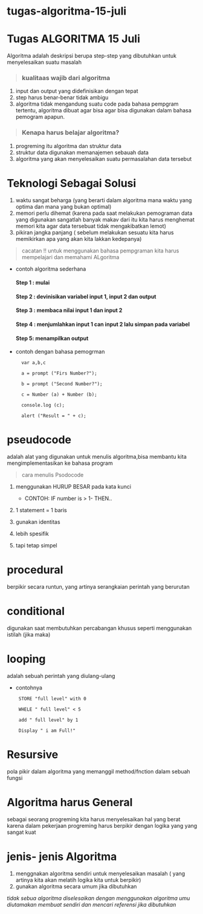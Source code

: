 # tugas-algoritma-15-juli
<h1>Tugas ALGORITMA 15 Juli</h1>
Algoritma adalah deskripsi berupa step-step yang dibutuhkan untuk menyelesaikan suatu masalah

 > <h3><B>kualitaas wajib dari algoritma</b></h3>
1. input dan output yang didefinisikan dengan tepat
2. step harus benar-benar tidak ambigu
2. algoritma tidak mengandung suatu code pada bahasa pempgram tertentu, algoritma dibuat agar bisa agar bisa digunakan dalam bahasa pemogram apapun.

><h3><b>Kenapa harus belajar algoritma?</b></h3>
1. progreming itu algoritma dan struktur data 
2. struktur data digunakan memanajemen sebauah data
3. algoritma yang akan menyelesaikan suatu permasalahan data tersebut
<h1>Teknologi Sebagai Solusi</h1>

1. waktu sangat beharga (yang berarti dalam algoritma mana waktu yang optima dan mana yang bukan optimal)
2. memori perlu dihemat (karena pada saat melakukan pemograman data yang digunakan sangatlah banyak makav dari itu kita harus menghemat memori kita agar data tersebuat tidak mengakibatkan lemot)
3. pikiran jangka panjang ( sebelum melakukan sesuatu kita harus memikirkan apa yang akan kita lakkan kedepanya)

> cacatan !! untuk menggunakan bahasa pempgraman kita harus mempelajari dan memahami ALgoritma

- contoh algoritma sederhana 
    <h4>Step 1 : mulai </h4>
    <h4>Step 2 : devinisikan variabel input 1, input 2 dan output</h4>
    <h4> Step 3 : membaca nilai input 1 dan input 2
    <h4> Step 4 : menjumlahkan input 1 can input 2 lalu simpan pada variabel</h4>
    <h4>Step 5: menampilkan output</h4>

- contoh dengan bahasa pemogrman

        var a,b,c

        a = prompt ("Firs Number?");
        
        b = prompt ("Second Number?");
        
        c = Number (a) + Number (b);
        
        console.log (c);

        alert ("Result = " + c);
<h1>pseudocode</h1>
    adalah alat yang digunakan untuk menulis algoritma,bisa membantu kita mengimplementasikan ke bahasa program 

> cara menulis Psodocode
 
 1. menggunakan HURUP BESAR pada kata kunci 
    
    - CONTOH: IF number is > 1- THEN..
 2.  1 statement = 1 baris 
 3. gunakan identitas 
 4. lebih spesifik 
 5. tapi tetap simpel
<h1> procedural</h1>
 berpikir secara runtun, yang artinya serangkaian perintah yang berurutan 

 <h1> conditional</h1>
 digunakan saat membutuhkan percabangan khusus seperti menggunakan istilah (jika maka)
 <h1>looping</h1>
 adalah sebuah perintah yang diulang-ulang 
 
 - contohnya 
    
        STORE "full level" with 0

        WHELE " full level" < 5

        add " full level" by 1

        Display " i am Full!"
<h1>Resursive</h1>
pola pikir dalam algoritma yang memanggil method/fnction dalam sebuah fungsi 
<h1>Algoritma harus General </h1>
    sebagai seorang progreming kita harus menyelesaikan hal yang berat karena dalam pekerjaan progreming harus berpikir dengan logika yang yang sangat kuat
<h1>jenis- jenis Algoritma</h1>

1. menggnakan algoritma sendiri untuk menyelesaikan masalah ( yang artinya kita akan melatih logika kita untuk berpikir)
2. gunakan algoritma secara umum jika dibutuhkan 
<p><i>tidak sebua algoritma diselesaikan dengan menggunakan algoritma umu diutamakan membuat sendiri dan mencari referensi jika dibutuhkan</i></p>
